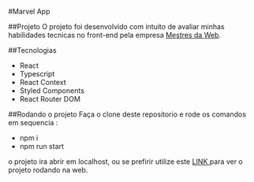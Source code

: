 #Marvel App

##Projeto
 O projeto foi desenvolvido com intuito de avaliar minhas habilidades tecnicas no front-end pela empresa [Mestres da Web](https://mestresdaweb.com.br/).


##Tecnologias
- React
- Typescript 
- React Context
- Styled Components 
- React Router DOM

##Rodando o projeto 
Faça o clone deste repositorio e rode os comandos em sequencia :
- npm i
- npm run start

o  projeto ira abrir em localhost, ou se prefirir utilize este  [LINK ](https://6151a132632cd5e35210ca7a--quirky-goldstine-bb2a5c.netlify.app/)para ver o projeto rodando na web.